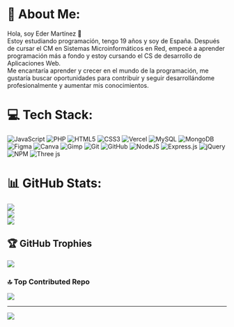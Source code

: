 # 💫 About Me:
Hola, soy Eder Martínez 👋<br>Estoy estudiando programación, tengo 19 años y soy de España. Después de cursar el CM en Sistemas Microinformáticos en Red, empecé a aprender programación más a fondo y estoy cursando el CS de desarrollo de Aplicaciones Web.<br>Me encantaría aprender y crecer en el mundo de la programación, me gustaría buscar oportunidades para contribuir y seguir desarrollándome profesionalmente y aumentar mis conocimientos.


# 💻 Tech Stack:
![JavaScript](https://img.shields.io/badge/javascript-%23323330.svg?style=for-the-badge&logo=javascript&logoColor=%23F7DF1E) ![PHP](https://img.shields.io/badge/php-%23777BB4.svg?style=for-the-badge&logo=php&logoColor=white) ![HTML5](https://img.shields.io/badge/html5-%23E34F26.svg?style=for-the-badge&logo=html5&logoColor=white) ![CSS3](https://img.shields.io/badge/css3-%231572B6.svg?style=for-the-badge&logo=css3&logoColor=white) ![Vercel](https://img.shields.io/badge/vercel-%23000000.svg?style=for-the-badge&logo=vercel&logoColor=white) ![MySQL](https://img.shields.io/badge/mysql-4479A1.svg?style=for-the-badge&logo=mysql&logoColor=white) ![MongoDB](https://img.shields.io/badge/MongoDB-%234ea94b.svg?style=for-the-badge&logo=mongodb&logoColor=white) ![Figma](https://img.shields.io/badge/figma-%23F24E1E.svg?style=for-the-badge&logo=figma&logoColor=white) ![Canva](https://img.shields.io/badge/Canva-%2300C4CC.svg?style=for-the-badge&logo=Canva&logoColor=white) ![Gimp](https://img.shields.io/badge/Gimp-657D8B?style=for-the-badge&logo=gimp&logoColor=FFFFFF) ![Git](https://img.shields.io/badge/git-%23F05033.svg?style=for-the-badge&logo=git&logoColor=white) ![GitHub](https://img.shields.io/badge/github-%23121011.svg?style=for-the-badge&logo=github&logoColor=white) ![NodeJS](https://img.shields.io/badge/node.js-6DA55F?style=for-the-badge&logo=node.js&logoColor=white) ![Express.js](https://img.shields.io/badge/express.js-%23404d59.svg?style=for-the-badge&logo=express&logoColor=%2361DAFB) ![jQuery](https://img.shields.io/badge/jquery-%230769AD.svg?style=for-the-badge&logo=jquery&logoColor=white) ![NPM](https://img.shields.io/badge/NPM-%23CB3837.svg?style=for-the-badge&logo=npm&logoColor=white) ![Three js](https://img.shields.io/badge/threejs-black?style=for-the-badge&logo=three.js&logoColor=white)
# 📊 GitHub Stats:
![](https://github-readme-stats.vercel.app/api?username=emarcasdev&theme=dark&hide_border=true&include_all_commits=true&count_private=false)<br/>
![](https://github-readme-streak-stats.herokuapp.com/?user=emarcasdev&theme=dark&hide_border=true)<br/>
![](https://github-readme-stats.vercel.app/api/top-langs/?username=emarcasdev&theme=dark&hide_border=true&include_all_commits=true&count_private=false&layout=compact)

## 🏆 GitHub Trophies
![](https://github-profile-trophy.vercel.app/?username=emarcasdev&theme=radical&no-frame=true&no-bg=true&margin-w=4)

### 🔝 Top Contributed Repo
![](https://github-contributor-stats.vercel.app/api?username=emarcasdev&limit=5&theme=slateorange&combine_all_yearly_contributions=true)

---
[![](https://visitcount.itsvg.in/api?id=emarcasdev&icon=2&color=2)](https://visitcount.itsvg.in)

<!-- Proudly created with GPRM ( https://gprm.itsvg.in ) -->
